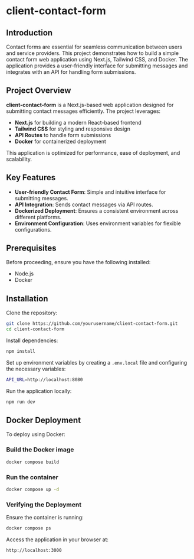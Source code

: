 # client-contact-form

## Introduction
Contact forms are essential for seamless communication between users and service providers. This project demonstrates how to build a simple contact form web application using Next.js, Tailwind CSS, and Docker. The application provides a user-friendly interface for submitting messages and integrates with an API for handling form submissions.

## Project Overview
**client-contact-form** is a Next.js-based web application designed for submitting contact messages efficiently. The project leverages:

- **Next.js** for building a modern React-based frontend
- **Tailwind CSS** for styling and responsive design
- **API Routes** to handle form submissions
- **Docker** for containerized deployment

This application is optimized for performance, ease of deployment, and scalability.

## Key Features
- **User-friendly Contact Form**: Simple and intuitive interface for submitting messages.
- **API Integration**: Sends contact messages via API routes.
- **Dockerized Deployment**: Ensures a consistent environment across different platforms.
- **Environment Configuration**: Uses environment variables for flexible configurations.

## Prerequisites
Before proceeding, ensure you have the following installed:

- Node.js
- Docker

## Installation
Clone the repository:

```sh
git clone https://github.com/yourusername/client-contact-form.git
cd client-contact-form
```

Install dependencies:

```sh
npm install
```

Set up environment variables by creating a `.env.local` file and configuring the necessary variables:

```sh
API_URL=http://localhost:8080
```

Run the application locally:

```sh
npm run dev
```

## Docker Deployment
To deploy using Docker:

### Build the Docker image

```sh
docker compose build
```

### Run the container

```sh
docker compose up -d
```

### Verifying the Deployment
Ensure the container is running:

```sh
docker compose ps
```

Access the application in your browser at:

```
http://localhost:3000
```

